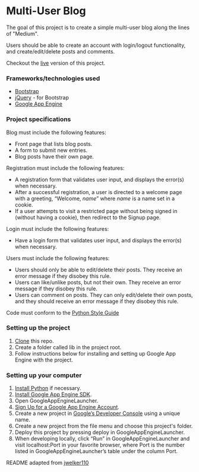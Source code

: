 # Multi-User Blog

The goal of this project is to create a simple multi-user blog along the lines of "Medium".

Users should be able to create an account with login/logout functionality, and create/edit/delete posts and comments.

Checkout the [live](https://fend-project-3.appspot.com) version of this project.

### Frameworks/technologies used
- [Bootstrap](http://getbootstrap.com/)
- [jQuery](https://jquery.com/) - for Bootstrap
- [Google App Engine](https://cloud.google.com/appengine/docs)

### Project specifications

Blog must include the following features:
- Front page that lists blog posts.
- A form to submit new entries.
- Blog posts have their own page.

Registration must include the following features:
- A registration form that validates user input, and displays the error(s) when necessary.
- After a successful registration, a user is directed to a welcome page with a greeting, “Welcome, *name*” where *name* is a name set in a cookie.
- If a user attempts to visit a restricted page without being signed in (without having a cookie), then redirect to the Signup page.

Login must include the following features:
- Have a login form that validates user input, and displays the error(s) when necessary.

Users must include the following features:
- Users should only be able to edit/delete their posts. They receive an error message if they disobey this rule.
- Users can like/unlike posts, but not their own. They receive an error message if they disobey this rule.
- Users can comment on posts. They can only edit/delete their own posts, and they should receive an error message if they disobey this rule.

Code must conform to the [Python Style Guide](https://google.github.io/styleguide/pyguide.html)

### Setting up the project

1. [Clone](https://github.com/jrios6/FSND-Multi-User-Blog.git) this repo.
2. Create a folder called lib in the project root.
3. Follow instructions below for installing and setting up Google App Engine with the project.

### Setting up your computer

1. [Install Python](https://www.python.org/downloads/) if necessary.
2. [Install Google App Engine SDK](https://cloud.google.com/appengine/downloads#Google_App_Engine_SDK_for_Python).
3. Open GoogleAppEngineLauncher.
4. [Sign Up for a Google App Engine Account](https://appengine.google.com/).
5. Create a new project in [Google’s Developer Console](https://console.cloud.google.com/) using a unique name.
6. Create a new project from the file menu and choose this project's folder.
7. Deploy this project by pressing deploy in GoogleAppEngineLauncher.
8. When developing locally, click “Run” in GoogleAppEngineLauncher and visit localhost:Port in your favorite browser, where Port is the number listed in GoogleAppEngineLauncher’s table under the column Port.

README adapted from [jwelker110](https://github.com/jwelker110/multi-user-blog/blob/master/README.md)
